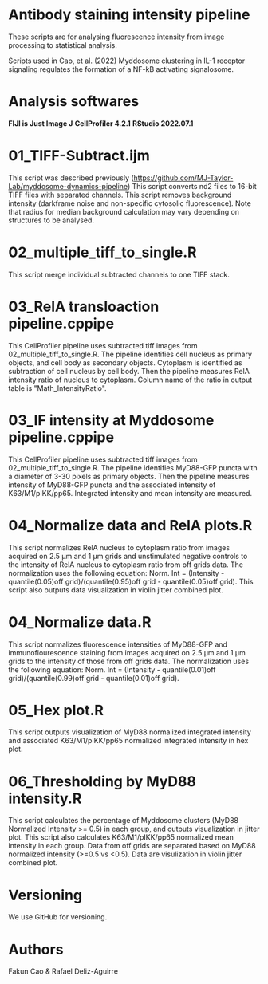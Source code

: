 # Antibody staining intensity pipeline

These scripts are for analysing fluorescence intensity from image processing to statistical analysis. 

Scripts used in Cao, et al. (2022) Myddosome clustering in IL-1 receptor signaling regulates the formation of a NF-kB activating signalosome.

# Analysis softwares
**FIJI is Just Image J**
**CellProfiler 4.2.1**
**RStudio 2022.07.1**

# 01_TIFF-Subtract.ijm
This script was described previously (https://github.com/MJ-Taylor-Lab/myddosome-dynamics-pipeline)
This script converts nd2 files to 16-bit TIFF files with separated channels. This script removes background intensity (darkframe noise and non-specific cytosolic fluorescence). Note that radius for median background calculation may vary depending on structures to be analysed.

# 02_multiple_tiff_to_single.R
This script merge individual subtracted channels to one TIFF stack.

# 03_RelA transloaction pipeline.cppipe
This CellProfiler pipeline uses subtracted tiff images from 02_multiple_tiff_to_single.R. The pipeline identifies cell nucleus as primary objects, and cell body as secondary objects. Cytoplasm is identified as subtraction of cell nucleus by cell body. Then the pipeline measures RelA intensity ratio of nucleus to cytoplasm. Column name of the ratio in output table is "Math_IntensityRatio".

# 03_IF intensity at Myddosome pipeline.cppipe
This CellProfiler pipeline uses subtracted tiff images from 02_multiple_tiff_to_single.R. The pipeline identifies MyD88-GFP puncta with a diameter of 3-30 pixels as primary objects. Then the pipeline measures intensity of MyD88-GFP puncta and the associated intensity of K63/M1/pIKK/pp65. Integrated intensity and mean intensity are measured.

# 04_Normalize data and RelA plots.R
This script normalizes RelA nucleus to cytoplasm ratio from images acquired on 2.5 µm and 1 µm grids and unstimulated negative controls to the intensity of RelA nucleus to cytoplasm ratio from off grids data. The normalization uses the following equation: Norm. Int = (Intensity - quantile(0.05)off grid)/(quantile(0.95)off grid - quantile(0.05)off grid). This script also outputs data visualization in violin jitter combined plot.

# 04_Normalize data.R
This script normalizes fluorescence intensities of MyD88-GFP and immunoflourescence staining from images acquired on 2.5 µm and 1 µm grids to the intensity of those from off grids data. The normalization uses the following equation: Norm. Int = (Intensity - quantile(0.01)off grid)/(quantile(0.99)off grid - quantile(0.01)off grid).

# 05_Hex plot.R
This script outputs visualization of MyD88 normalized integrated intensity and associated K63/M1/pIKK/pp65 normalized integrated intensity in hex plot.

# 06_Thresholding by MyD88 intensity.R
This script calculates the percentage of Myddosome clusters (MyD88 Normalized Intensity >= 0.5) in each group, and outputs visualization in jitter plot. 
This script also calculates K63/M1/pIKK/pp65 normalized mean intensity in each group. Data from off grids are separated based on MyD88 normalized intensity (>=0.5 vs <0.5). Data are visulization in violin jitter combined plot.   

# Versioning
We use GitHub for versioning.

# Authors
Fakun Cao & Rafael Deliz-Aguirre
